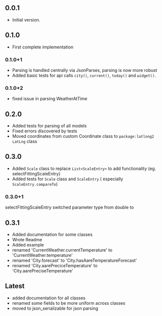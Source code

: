 ## 0.0.1

- Initial version.

## 0.1.0

- First complete implementation

### 0.1.0+1

- Parsing is handled centrally via JsonParses, parsing is now more robust
- Added basic tests for api calls `city()`, `current()`, `today()` and `widget()`.

### 0.1.0+2

- fixed issue in parsing WeatherAtTime

## 0.2.0

- Added tests for parsing of all models
- Fixed errors discovered by tests
- Moved coordinates from custom Coordinate class to `package:latlong2` `LatLng` class

## 0.3.0 

- Added `Scale` class to replace `List<ScaleEntry>` to add functionality (eg. selectFittingScaleEntry)
- Added tests for `Scale` class and `ScaleEntry` ( especially `ScaleEntry.compareTo`)

### 0.3.0+1
selectFittingScaleEntry switched parameter type from double to 

## 0.3.1

- Added documentation for some classes
- Wrote Readme
- Added example
- renamed 'CurrentWeather.currentTemperature' to 'CurrentWeather.temperature'
- renamed 'City.forecast' to 'City.hasAareTemperatureForecast'
- renamed 'City.aarePreciceTemperature' to 'City.aarePreciseTemperature'

## Latest
- added documentation for all classes
- renamed some fields to be more uniform across classes
- moved to json_serializable for json parsing
